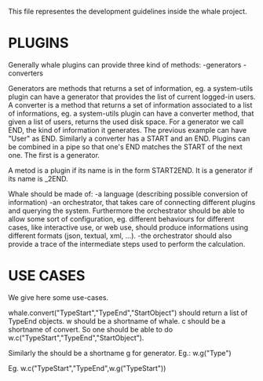 This file representes the development guidelines inside the whale
project.

PLUGINS
=======
Generally whale plugins can provide three kind of methods:
-generators
-converters

Generators are methods that returns a set of information, eg. a
system-utils plugin can have a generator that provides the list of
current logged-in users. 
A converter is a method that returns a set of information associated
to a list of informations, eg. a system-utils plugin can have a
converter method, that given a list of users, returns the used disk
space.
For a generator we call END, the kind of information it generates. The
previous example can have "User" as END.
Similarly a converter has a START and an END.
Plugins can be combined in a pipe so that one's END matches the START
of the next one. The first is a generator.

A metod is a plugin if its name is in the form START2END. It is a
generator if its name is _2END.

Whale should be made of:
-a language (describing possible conversion of information)
-an orchestrator, that takes care of connecting different plugins and
querying the system. Furthermore the orchestrator should be able to
allow some sort of configuration, eg. different behaviours for
different cases, like interactive use, or web use, should produce
informations using different formats (json, textual, xml, ...).
-the orchestrator should also provide a trace of the intermediate
steps used to perform the calculation.



USE CASES
=========
We give here some use-cases.

whale.convert("TypeStart","TypeEnd","StartObject") should return a
list of TypeEnd objects.
w should be a shortname of whale. 
c should be a shortname of convert.
So one should be able to do w.c("TypeStart","TypeEnd","StartObject").

Similarly the should be a shortname g for generator.
Eg.: w.g("Type")

Eg. w.c("TypeStart","TypeEnd",w.g("TypeStart"))
